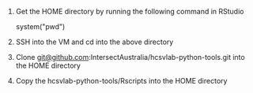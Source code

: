 1. Get the HOME directory by running the following command in RStudio
	
	system("pwd")

2. SSH into the VM and cd into the above directory

3. Clone git@github.com:IntersectAustralia/hcsvlab-python-tools.git into the HOME directory

4. Copy the hcsvlab-python-tools/Rscripts into the HOME directory
